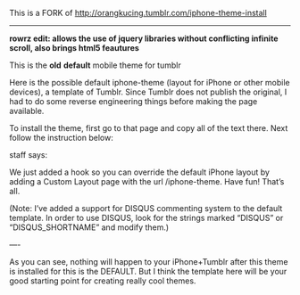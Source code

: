 This is a FORK of http://orangkucing.tumblr.com/iphone-theme-install


---------------------------------------------------------------------
**rowrz edit: allows the use of jquery libraries without conflicting infinite scroll, also brings html5 feautures**

This is the **old** __default__ mobile theme for tumblr

Here is the possible default iphone-theme (layout for iPhone or other mobile devices), a template of Tumblr. Since Tumblr does not publish the original, I had to do some reverse engineering things before making the page available.

To install the theme, first go to that page and copy all of the text there. Next follow the instruction below:

staff says:

We just added a hook so you can override the default iPhone layout by adding a Custom Layout page with the url /iphone-theme. Have fun!
That’s all.

(Note: I’ve added a support for DISQUS commenting system to the default template. In order to use DISQUS, look for the strings marked “DISQUS” or “DISQUS_SHORTNAME” and modify them.)

—-

As you can see, nothing will happen to your iPhone+Tumblr after this theme is installed for this is the DEFAULT. But I think the template here will be your good starting point for creating really cool themes.

